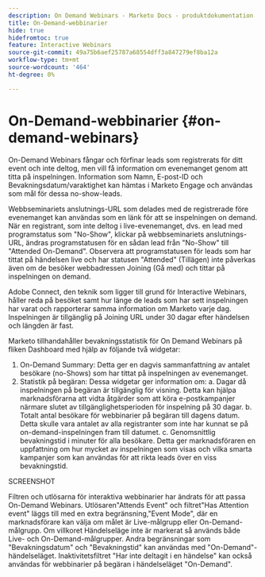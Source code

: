 ```yaml
---
description: On Demand Webinars - Marketo Docs - produktdokumentation
title: On-Demand-webbinarier
hide: true
hidefromtoc: true
feature: Interactive Webinars
source-git-commit: 49a75b6aef25787a68554dff3a847279ef8ba12a
workflow-type: tm+mt
source-wordcount: '464'
ht-degree: 0%

---
```


# On-Demand-webbinarier {#on-demand-webinars}

On-Demand Webinars fångar och förfinar leads som registrerats för ditt event och inte deltog, men vill få information om evenemanget genom att titta på inspelningen. Information som Namn, E-post-ID och Bevakningsdatum/varaktighet kan hämtas i Marketo Engage och användas som mål för dessa no-show-leads.

Webbseminariets anslutnings-URL som delades med de registrerade före evenemanget kan användas som en länk för att se inspelningen on demand. När en registrant, som inte deltog i live-evenemanget, dvs. en lead med programstatus som &quot;No-Show&quot;, klickar på webbseminariets anslutnings-URL, ändras programstatusen för en sådan lead från &quot;No-Show&quot; till &quot;Attended On-Demand&quot;. Observera att programstatusen för leads som har tittat på händelsen live och har statusen &quot;Attended&quot; (Tillägen) inte påverkas även om de besöker webbadressen Joining (Gå med) och tittar på inspelningen on demand.

Adobe Connect, den teknik som ligger till grund för Interactive Webinars, håller reda på besöket samt hur länge de leads som har sett inspelningen har varat och rapporterar samma information om Marketo varje dag. Inspelningen är tillgänglig på Joining URL under 30 dagar efter händelsen och längden är fast.

Marketo tillhandahåller bevakningsstatistik för On Demand Webinars på fliken Dashboard med hjälp av följande två widgetar:
1. On-Demand Summary: Detta ger en dagvis sammanfattning av antalet besökare (no-Shows) som har tittat på inspelningen av evenemanget.
2. Statistik på begäran: Dessa widgetar ger information om: a. Dagar då inspelningen på begäran är tillgänglig för visning. Detta kan hjälpa marknadsförarna att vidta åtgärder som att köra e-postkampanjer närmare slutet av tillgänglighetsperioden för inspelning på 30 dagar.
b. Totalt antal besökare för webbinarier på begäran till dagens datum. Detta skulle vara antalet av alla registranter som inte har kunnat se på on-demand-inspelningen fram till datumet.
c. Genomsnittlig bevakningstid i minuter för alla besökare. Detta ger marknadsföraren en uppfattning om hur mycket av inspelningen som visas och vilka smarta kampanjer som kan användas för att rikta leads över en viss bevakningstid.

SCREENSHOT

Filtren och utlösarna för interaktiva webbinarier har ändrats för att passa On-Demand Webinars. Utlösaren&quot;Attends Event&quot; och filtret&quot;Has Attention event&quot; läggs till med en extra begränsning,&quot;Event Mode&quot;, där en marknadsförare kan välja om målet är Live-målgrupp eller On-Demand-målgrupp. Om villkoret Händelseläge inte är markerat så används både Live- och On-Demand-målgrupper. Andra begränsningar som &quot;Bevakningsdatum&quot; och &quot;Bevakningstid&quot; kan användas med &quot;On-Demand&quot;-händelseläget. Inaktivitetsfiltret &quot;Har inte deltagit i en händelse&quot; kan också användas för webbinarier på begäran i händelseläget &quot;On-Demand&quot;.
